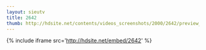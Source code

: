 ```yaml
---
layout: sieutv
title: 2642
thumb: http://hdsite.net/contents/videos_screenshots/2000/2642/preview_360p.mp4.jpg
---
```

{% include iframe src='http://hdsite.net/embed/2642' %}
 
